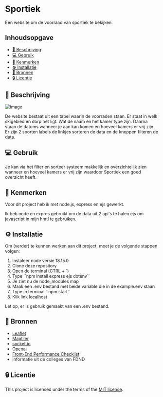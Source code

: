 # Sportiek
Een website om de voorraad van sportiek te bekijken.

## Inhoudsopgave

  * [📄 Beschrijving](#-beschrijving)
  * [💻 Gebruik](#-gebruik)
  * [📌 Kenmerken](#-kenmerken)
  * [⚙️ Installatie](#%EF%B8%8F-installatie)
  * [📁 Bronnen](#-bronnen)
  * [🔒 Licentie](#-licentie)

## 📄 Beschrijving

![image](https://github.com/CathelijneVisser/proof-of-concept/assets/112855711/55e81fb3-46c8-4adb-8aee-6a22be81eab7)


De website bestaat uit een tabel waarin de voorraden staan. Er staat in welk skigebied en dorp het ligt. Wat de naam en het kamer type zijn. Daarna staan de datums wanneer je aan kan komen en hoeveel kamers er vrij zijn.
Er zijn 2 soorten labels de linkjes sorteren de data en de knoppen filteren de data.

## 💻 Gebruik

Je kan via het filter en sorteer systeem makkelijk en overzichtelijk zien wanneer en hoeveel kamers er vrij zijn waardoor Sportiek een goed overzicht heeft.

## 📌 Kenmerken
Voor dit project heb ik met node.js, express en ejs gewerkt. 

Ik heb node en expres gebruikt om de data uit 2 api's te halen ejs om javascript in mijn hmtl te gebruiken. 

## ⚙️ Installatie
Om (verder) te kunnen werken aan dit project, moet je de volgende stappen volgen:

<ol>
 <li> Instaleer node versie 18.15.0
 <li> Clone deze repository
 <li> Open de terminal (CTRL + `)
 <li> Type ``npm install express ejs dotenv``
 <li> Je ziet nu de node_modules map
 <li> Maak een .env bestand met beide variable die in de example.env staan
 <li> Type in terminal ``npm start``
 <li> Klik link localhost
</ol>

Let op, er is gebruik gemaakt van een .env bestand.

## 📁 Bronnen
* [Leaflet](https://leafletjs.com/)
* [Maptiler](https://www.maptiler.com/)
* [socket.io](https://socket.io/get-started/chat)
* [Openai](https://www.npmjs.com/package/openai)
* [Front-End Performance Checklist](https://www.smashingmagazine.com/2021/01/front-end-performance-2021-free-pdf-checklist/)
* Informatie uit de colleges van FDND

## 🔒 Licentie
This project is licensed under the terms of the [MIT license](./LICENSE).
